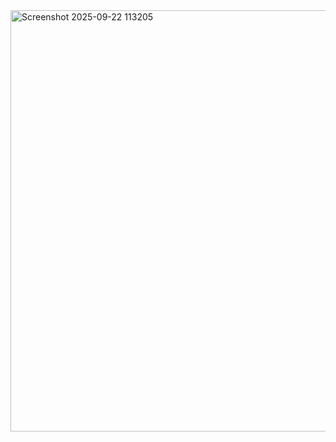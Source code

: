 <img width="1265" height="674" alt="Screenshot 2025-09-22 113205" src="https://github.com/user-attachments/assets/0744d012-738d-4956-86f9-cbde2b186786" />
